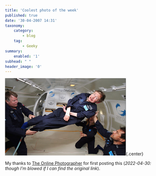 ```yaml
---
title: 'Coolest photo of the week'
published: true
date: '30-04-2007 14:31'
taxonomy:
    category:
        - blog
    tag:
        - Geeky
summary:
    enabled: '1'
subhead: " "
header_image: '0'
---
```


![Stephen Hawking floats weightless on a zero-gravity flight](Picture+10.png){.center}

My thanks to [The Online Photographer](https://theonlinephotographer.typepad.com/) for first posting this (_2022-04-30: though I’m blowed if I can find the original link_).
